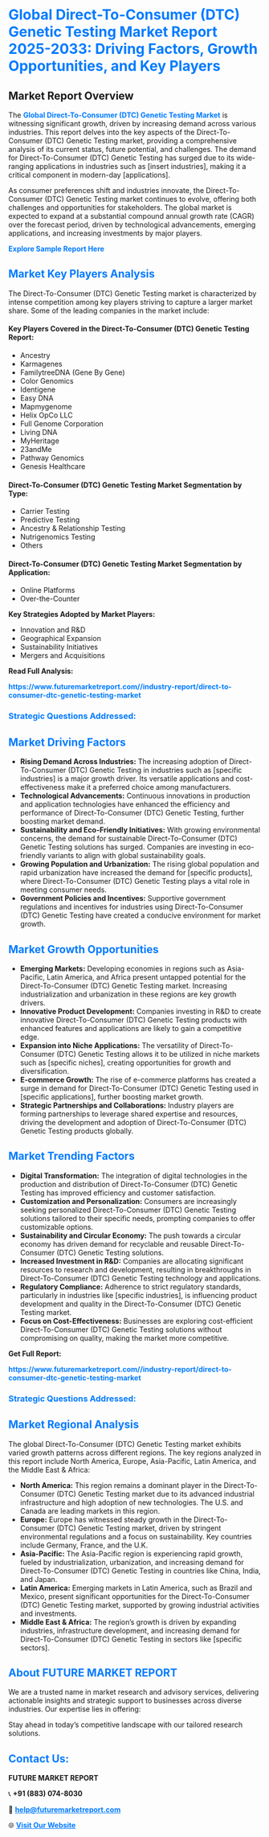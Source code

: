 <h1 style="color: #007BFF;">Global Direct-To-Consumer (DTC) Genetic Testing Market Report 2025-2033: Driving Factors, Growth Opportunities, and Key Players</h1>

<section id="overview">
<h2>Market Report Overview</h2>
<p>The <a href="https://www.futuremarketreport.com//industry-report/direct-to-consumer-dtc-genetic-testing-market" style="color: #007BFF; text-decoration: none;"><strong>Global Direct-To-Consumer (DTC) Genetic Testing Market</strong></a> is witnessing significant growth, driven by increasing demand across various industries. This report delves into the key aspects of the Direct-To-Consumer (DTC) Genetic Testing market, providing a comprehensive analysis of its current status, future potential, and challenges. The demand for Direct-To-Consumer (DTC) Genetic Testing has surged due to its wide-ranging applications in industries such as [insert industries], making it a critical component in modern-day [applications].</p>
<p>As consumer preferences shift and industries innovate, the Direct-To-Consumer (DTC) Genetic Testing market continues to evolve, offering both challenges and opportunities for stakeholders. The global market is expected to expand at a substantial compound annual growth rate (CAGR) over the forecast period, driven by technological advancements, emerging applications, and increasing investments by major players.</p>
</section>

<section id="overview">
<p><a href="https://www.futuremarketreport.com//request-sample/reportId=77613" style="color: #007BFF; text-decoration: none;"><strong>Explore Sample Report Here</strong></a></p>
</section>

<section id="key-players">
<h2 style="color: #007BFF;">Market Key Players Analysis</h2>
<p>The Direct-To-Consumer (DTC) Genetic Testing market is characterized by intense competition among key players striving to capture a larger market share. Some of the leading companies in the market include:</p>
<h4>Key Players Covered in the Direct-To-Consumer (DTC) Genetic Testing Report:</h4>
<ul><li>Ancestry</li><li>Karmagenes</li><li>FamilytreeDNA (Gene By Gene)</li><li>Color Genomics</li><li>Identigene</li><li>Easy DNA</li><li>Mapmygenome</li><li>Helix OpCo LLC</li><li>Full Genome Corporation</li><li>Living DNA</li><li>MyHeritage</li><li>23andMe</li><li>Pathway Genomics</li><li>Genesis Healthcare</li></ul>
<h4>Direct-To-Consumer (DTC) Genetic Testing Market Segmentation by Type:</h4>
<ul><li>Carrier Testing</li><li>Predictive Testing</li><li>Ancestry &amp; Relationship Testing</li><li>Nutrigenomics Testing</li><li>Others</li></ul>

<h4>Direct-To-Consumer (DTC) Genetic Testing Market Segmentation by Application:</h4>
<ul><li>Online Platforms</li><li>Over-the-Counter</li></ul>
<p><strong>Key Strategies Adopted by Market Players:</strong></p>
<ul>
<li>Innovation and R&D</li>
<li>Geographical Expansion</li>
<li>Sustainability Initiatives</li>
<li>Mergers and Acquisitions</li>
</ul>
</section>

<section>
<p><strong>Read Full Analysis: </strong></p><a href="https://www.futuremarketreport.com//industry-report/direct-to-consumer-dtc-genetic-testing-market" style="color: #007BFF; text-decoration: none;"><strong>https://www.futuremarketreport.com//industry-report/direct-to-consumer-dtc-genetic-testing-market</strong></a>
<h3 style="color: #007BFF;">Strategic Questions Addressed:</h3>
</section>

<section id="driving-factors">
<h2 style="color: #007BFF;">Market Driving Factors</h2>
<ul>
<li><strong>Rising Demand Across Industries:</strong> The increasing adoption of Direct-To-Consumer (DTC) Genetic Testing in industries such as [specific industries] is a major growth driver. Its versatile applications and cost-effectiveness make it a preferred choice among manufacturers.</li>
<li><strong>Technological Advancements:</strong> Continuous innovations in production and application technologies have enhanced the efficiency and performance of Direct-To-Consumer (DTC) Genetic Testing, further boosting market demand.</li>
<li><strong>Sustainability and Eco-Friendly Initiatives:</strong> With growing environmental concerns, the demand for sustainable Direct-To-Consumer (DTC) Genetic Testing solutions has surged. Companies are investing in eco-friendly variants to align with global sustainability goals.</li>
<li><strong>Growing Population and Urbanization:</strong> The rising global population and rapid urbanization have increased the demand for [specific products], where Direct-To-Consumer (DTC) Genetic Testing plays a vital role in meeting consumer needs.</li>
<li><strong>Government Policies and Incentives:</strong> Supportive government regulations and incentives for industries using Direct-To-Consumer (DTC) Genetic Testing have created a conducive environment for market growth.</li>
</ul>
</section>

<section id="growth-opportunities">
<h2 style="color: #007BFF;">Market Growth Opportunities</h2>
<ul>
<li><strong>Emerging Markets:</strong> Developing economies in regions such as Asia-Pacific, Latin America, and Africa present untapped potential for the Direct-To-Consumer (DTC) Genetic Testing market. Increasing industrialization and urbanization in these regions are key growth drivers.</li>
<li><strong>Innovative Product Development:</strong> Companies investing in R&D to create innovative Direct-To-Consumer (DTC) Genetic Testing products with enhanced features and applications are likely to gain a competitive edge.</li>
<li><strong>Expansion into Niche Applications:</strong> The versatility of Direct-To-Consumer (DTC) Genetic Testing allows it to be utilized in niche markets such as [specific niches], creating opportunities for growth and diversification.</li>
<li><strong>E-commerce Growth:</strong> The rise of e-commerce platforms has created a surge in demand for Direct-To-Consumer (DTC) Genetic Testing used in [specific applications], further boosting market growth.</li>
<li><strong>Strategic Partnerships and Collaborations:</strong> Industry players are forming partnerships to leverage shared expertise and resources, driving the development and adoption of Direct-To-Consumer (DTC) Genetic Testing products globally.</li>
</ul>
</section>

<section id="trending-factors">
<h2 style="color: #007BFF;">Market Trending Factors</h2>
<ul>
<li><strong>Digital Transformation:</strong> The integration of digital technologies in the production and distribution of Direct-To-Consumer (DTC) Genetic Testing has improved efficiency and customer satisfaction.</li>
<li><strong>Customization and Personalization:</strong> Consumers are increasingly seeking personalized Direct-To-Consumer (DTC) Genetic Testing solutions tailored to their specific needs, prompting companies to offer customizable options.</li>
<li><strong>Sustainability and Circular Economy:</strong> The push towards a circular economy has driven demand for recyclable and reusable Direct-To-Consumer (DTC) Genetic Testing solutions.</li>
<li><strong>Increased Investment in R&D:</strong> Companies are allocating significant resources to research and development, resulting in breakthroughs in Direct-To-Consumer (DTC) Genetic Testing technology and applications.</li>
<li><strong>Regulatory Compliance:</strong> Adherence to strict regulatory standards, particularly in industries like [specific industries], is influencing product development and quality in the Direct-To-Consumer (DTC) Genetic Testing market.</li>
<li><strong>Focus on Cost-Effectiveness:</strong> Businesses are exploring cost-efficient Direct-To-Consumer (DTC) Genetic Testing solutions without compromising on quality, making the market more competitive.</li>
</ul>
</section>

<section>
<p><strong>Get Full Report: </strong></p><a href="https://www.futuremarketreport.com//industry-report/direct-to-consumer-dtc-genetic-testing-market" style="color: #007BFF; text-decoration: none;"><strong>https://www.futuremarketreport.com//industry-report/direct-to-consumer-dtc-genetic-testing-market</strong></a>
<h3 style="color: #007BFF;">Strategic Questions Addressed:</h3>
</section>


<section id="regional-analysis">
<h2 style="color: #007BFF;">Market Regional Analysis</h2>
<p>The global Direct-To-Consumer (DTC) Genetic Testing market exhibits varied growth patterns across different regions. The key regions analyzed in this report include North America, Europe, Asia-Pacific, Latin America, and the Middle East & Africa:</p>
<ul>
<li><strong>North America:</strong> This region remains a dominant player in the Direct-To-Consumer (DTC) Genetic Testing market due to its advanced industrial infrastructure and high adoption of new technologies. The U.S. and Canada are leading markets in this region.</li>
<li><strong>Europe:</strong> Europe has witnessed steady growth in the Direct-To-Consumer (DTC) Genetic Testing market, driven by stringent environmental regulations and a focus on sustainability. Key countries include Germany, France, and the U.K.</li>
<li><strong>Asia-Pacific:</strong> The Asia-Pacific region is experiencing rapid growth, fueled by industrialization, urbanization, and increasing demand for Direct-To-Consumer (DTC) Genetic Testing in countries like China, India, and Japan.</li>
<li><strong>Latin America:</strong> Emerging markets in Latin America, such as Brazil and Mexico, present significant opportunities for the Direct-To-Consumer (DTC) Genetic Testing market, supported by growing industrial activities and investments.</li>
<li><strong>Middle East & Africa:</strong> The region’s growth is driven by expanding industries, infrastructure development, and increasing demand for Direct-To-Consumer (DTC) Genetic Testing in sectors like [specific sectors].</li>
</ul>
</section>

<footer>
<h2 style="color: #007BFF;">About FUTURE MARKET REPORT</h2>
<p>We are a trusted name in market research and advisory services, delivering actionable insights and strategic support to businesses across diverse industries. Our expertise lies in offering:</p>

<p>Stay ahead in today’s competitive landscape with our tailored research solutions.</p>

<h2 style="color: #007BFF;">Contact Us:</h2>
<p><strong>FUTURE MARKET REPORT</strong></p>
<p>📞 <strong>+91 (883) 074-8030</strong></p>
<p>📧 <strong><a href="mailto:help@futuremarketreport.com" style="color: #007BFF;">help@futuremarketreport.com</a></strong></p>
<p>🌐 <strong><a href="https://www.futuremarketreport.com/" style="color: #007BFF;">Visit Our Website</a></strong></p>
</footer>